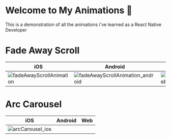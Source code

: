 # Welcome to My Animations 👋

This is a demonstration of all the animations i've learned as a React Native Developer

# Fade Away Scroll 
| iOS  | Android | Web |
| ------------- | ------------- | ------------- |
| ![fadeAwayScrollAnimation](https://github.com/user-attachments/assets/2c244d47-444b-4ee6-8ba5-764f5b8b901b)  | ![fadeAwayScrollAnimation_android](https://github.com/user-attachments/assets/b65cd14a-4d5f-4671-bb68-2b5355130dad)  | ![fadeAwayScroll_web](https://github.com/user-attachments/assets/675afadf-3e3f-40a3-b047-635c3f7b843e) |

# Arc Carousel
| iOS  | Android | Web |
| ------------- | ------------- | ------------- |
| ![arcCarousel_ios](https://github.com/user-attachments/assets/6885857d-4922-4682-8096-0a7a88b3d56d) |

